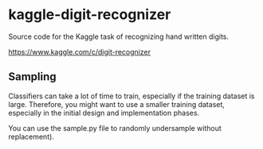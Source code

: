 kaggle-digit-recognizer
=======================

Source code for the Kaggle task of recognizing hand written digits.

https://www.kaggle.com/c/digit-recognizer

## Sampling
Classifiers can take a lot of time to train, especially if the training dataset is large. Therefore, you might want to use a smaller training dataset, especially in the initial design and implementation phases.

You can use the sample.py file to randomly undersample without replacement).
